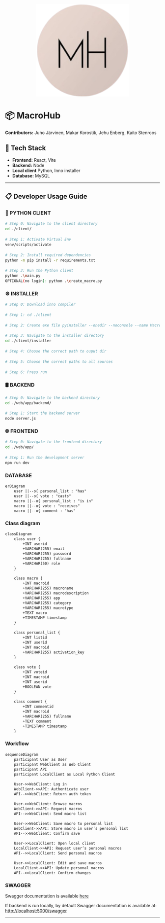 <p align="center">
  <img src="web/app/public/logo.png" alt="Logo" width="300" />
</p>

# 📦 MacroHub

**Contributors:** Juho Järvinen, Makar Korostik, Jehu Enberg, Kaito Stenroos

## 🚀 Tech Stack
- **Frontend:** React, Vite
- **Backend:** Node
- **Local client** Python, Inno installer
- **Database:** MySQL

---

## 📋 Developer Usage Guide

### 🐍 PYTHON CLIENT
```bash
# Step 0: Navigate to the client directory
cd ./client/

# Step 1: Activate Virtual Env
venv/scripts/activate

# Step 2: Install required dependencies
python -m pip install -r requirements.txt

# Step 3: Run the Python client
python .\main.py
OPTIONAL(no login): python .\create_macro.py 
```

### ⚙️ INSTALLER
```bash
# Step 0: Download inno compiler

# Step 1: cd ./client

# Step 2: Create exe file pyinstaller --onedir --noconsole --name Macrohub main.py

# Step 3: Navigate to the installer directory
cd ./client/installer

# Step 4: Choose the correct path to ouput dir

# Step 5: Choose the correct paths to all sources

# Step 6: Press run

```

### 🛢️ BACKEND
```bash
# Step 0: Navigate to the backend directory
cd ./web/app/backend/

# Step 1: Start the backend server
node server.js
```

### 🌐 FRONTEND
```bash
# Step 0: Navigate to the frontend directory
cd ./web/app/

# Step 1: Run the development server
npm run dev
```

### DATABASE
```mermaid
erDiagram
    user ||--o{ personal_list : "has"
    user ||--o{ vote : "casts"
    macro ||--o{ personal_list : "is in"
    macro ||--o{ vote : "receives"
    macro ||--o{ comment : "has"
```

### Class diagram
```mermaid
classDiagram
    class user {
        +INT userid
        +VARCHAR(255) email
        +VARCHAR(255) password
        +VARCHAR(255) fullname
        +VARCHAR(50) role
    }

    class macro {
        +INT macroid
        +VARCHAR(255) macroname
        +VARCHAR(255) macrodescription
        +VARCHAR(255) app
        +VARCHAR(255) category
        +VARCHAR(255) macrotype
        +TEXT macro
        +TIMESTAMP timestamp
    }

    class personal_list {
        +INT listid
        +INT userid
        +INT macroid
        +VARCHAR(255) activation_key
    }

    class vote {
        +INT voteid
        +INT macroid
        +INT userid
        +BOOLEAN vote
    }

    class comment {
        +INT commentid
        +INT macroid
        +VARCHAR(255) fullname
        +TEXT comment
        +TIMESTAMP timestamp
    }

```
###  Workflow
```mermaid
sequenceDiagram
    participant User as User
    participant WebClient as Web Client
    participant API
    participant LocalClient as Local Python Client

    User->>WebClient: Log in
    WebClient->>API: Authenticate user
    API-->>WebClient: Return auth token

    User->>WebClient: Browse macros
    WebClient->>API: Request macros
    API-->>WebClient: Send macro list

    User->>WebClient: Save macro to personal list
    WebClient->>API: Store macro in user’s personal list
    API-->>WebClient: Confirm save

    User->>LocalClient: Open local client
    LocalClient->>API: Request user’s personal macros
    API-->>LocalClient: Send personal macros

    User->>LocalClient: Edit and save macros
    LocalClient->>API: Update personal macros
    API-->>LocalClient: Confirm changes

```

### SWAGGER
Swagger documentation is available [here](https://macrohub-backend-6-3-25-macrohub.2.rahtiapp.fi/swagger/)

If backend is run locally, by default Swagger documentation is available at:
[http://localhost:5000/swagger](http://localhost:5000/swagger)

---
